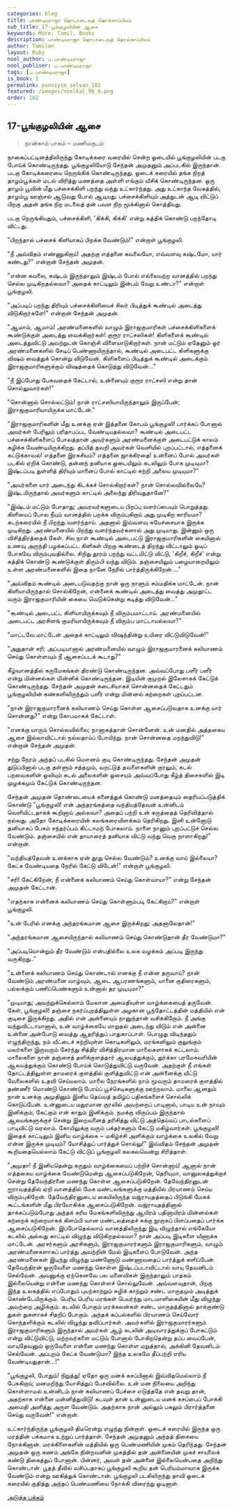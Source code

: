 ```yaml
---
categories: blog
title: பாண்டியராஜா தொடரடைவுத் தொல்காப்பியம்
sub_title: 17-பூங்குழலியின் ஆசை
keywords: More, Tamil, Books
description: பாண்டியராஜா தொடரடைவுத் தொல்காப்பியம்
author: Tamilan
layout: Ruby
nool_author: ப.பாண்டியராஜா
nool_publiser: ப.பாண்டியராஜா
tags: [ப.பாண்டியராஜா]
is_book: 1
permalink: ponniyin_selvan_182
featured: /images/noolkal_96_6.png
order: 182
---
```



## 17-பூங்குழலியின் ஆசை

> நான்காம் பாகம் ~ மணிமகுடம்

நாகைப்பட்டினத்திலிருந்து கோடிக்கரை வரையில் சென்ற ஓடையில் பூங்குழலியின் படகு போய்க் கொண்டிருந்தது. பூங்குழலியோடு சேந்தன் அமுதனும் அப்படகில் இருந்தான். படகு கோடிக்கரையை நெருங்கிக் கொண்டிருந்தது. ஓடைக் கரையில் தங்க நிறத் தாழம்பூக்கள் மடல் விரித்து மணத்தை அள்ளி எங்கும் வீசிக் கொண்டிருந்தன. ஒரு தாழம் பூவின் மீது பச்சைக்கிளி பறந்து வந்து உட்கார்ந்தது. அது உட்காந்த வேகத்தில், தாழம்பூ ஊஞ்சல் ஆடுவது போல் ஆடியது. பச்சைக்கிளியும் அத்துடன் ஆடி விட்டுப் பிறகு அதன் தங்க நிற மடலைத் தன் பவள நிற மூக்கினால் கொத்தியது.

படகு நெருங்கியதும், பச்சைக்கிளி, 'கிக்கி, கிக்கி' என்று கத்திக் கொண்டு பறந்தோடி விட்டது.

"பிறந்தால் பச்சைக் கிளியாகப் பிறக்க வேண்டும்!" என்றாள் பூங்குழலி.

"நீ அவ்விதம் எண்ணுகிறாய்! அதற்கு எத்தனை கவலையோ, எவ்வளவு கஷ்டமோ, யார் கண்டது?" என்றான் சேந்தன் அமுதன்.

"என்ன கவலை, கஷ்டம் இருந்தாலும் இஷ்டம் போல் எல்லையற்ற வானத்தில் பறந்து செல்ல முடிகிறதல்லவா? அதைக் காட்டிலும் இன்பம் வேறு உண்டா?" என்றாள் பூங்குழலி.

"அப்படிப் பறந்து திரியும் பச்சைக்கிளியைச் சிலர் பிடித்துக் கூண்டில் அடைத்து விடுகிறார்களே!" என்றான் சேந்தன் அமுதன்.

"ஆமாம், ஆமாம்! அரண்மனைகளில் வாழும் இராஜகுமாரிகள் பச்சைக்கிளிகளைக் கூண்டுக்குள் அடைத்து வைக்கிறார்கள்! குரூர ராட்சஸிகள்! கிளிகளைக் கூண்டில் அடைத்துவிட்டு அவற்றுடன் கொஞ்சி விளையாடுகிறார்கள். நான் மட்டும் ஏதேனும் ஓர் அரண்மனைகளில் சேடிப் பெண்ணாயிருந்தால், கூண்டில் அடைபட்ட கிளிகளுக்கு விஷம் வைத்துக் கொன்று விடுவேன். கிளிகளைப் பிடித்துக் கூண்டில் அடைக்கும் இராஜகுமாரிகளுக்கும் விஷத்தைக் கொடுத்து விடுவேன்..."

"நீ இப்போது பேசுவதைக் கேட்டால், உன்னையும் குரூர ராட்சஸி என்று தான் சொல்லுவார்கள்!"

"சொன்னால் சொல்லட்டும்! நான் ராட்சஸியாயிருந்தாலும் இருப்பேன்; இராஜகுமாரியாயிருக்க மாட்டேன்."

"இராஜகுமாரிகளின் மீது உனக்கு ஏன் இத்தனை கோபம் பூங்குழலி! பார்க்கப் போனால் அவர்கள் பேரிலும் பரிதாபப்பட வேண்டியதல்லவா? கூண்டில் அடைபட்ட பச்சைக்கிளிகளைப் போலத்தான் அவர்களும் அரண்மனைக்குள் அடைபட்டுக் காலம் கழிக்க வேண்டியிருக்கிறது. தப்பித் தவறி அவர்கள் வெளியில் புறப்பட்டால், எத்தனைக் கட்டுக்காவல்! எத்தனை இரகசியம்? எத்தனை ஜாக்கிரதை! உன்னைப் போல் அவர்கள் படகில் ஏறிக் கொண்டு, தன்னந் தனியாக ஓடையிலும் கடலிலும் போக முடியுமா? இஷ்டப்படி துள்ளித் திரியும் மானைப் போல் காட்டில் சுற்றி அலைய முடியுமா?"

"அவர்களை யார் அடைந்து கிடக்கச் சொல்கிறார்கள்? நான் சொல்லவில்லையே? இஷ்டமிருந்தால் அவர்களும் காட்டில் அலைந்து திரிவதுதானே?"

"இஷ்டம் மட்டும் போதாது; அவரவர்களுடைய பிறப்பு வளர்ப்பையும் பொறுத்தது. கிளியைப் போல நீயும் வானத்தில் பறக்க விரும்புகிறாய் அது முடிகிற காரியமா? கடற்கரையில் நீ பிறந்து வளர்ந்தாய். அதனால் இவ்வளவு சுயேச்சையாக இருக்க முடிகிறது. அரண்மனையில் பிறந்து வளர்ந்தவர்களால் அது முடியாது. இன்னும் ஒரு விசித்திரத்தைக் கேள். சில நாள் கூண்டில் அடைபட்டு இராஜகுமாரிகளின் கையினால் உணவு அருந்தி பழக்கப்பட்ட கிளிகள் பிறகு கூண்டைத் திறந்து விட்டாலும் ஓடிப் போகவே விரும்புவதில்லை. சிறிது தூரம் பறந்து வட்டமிட்டு விட்டு, 'கிறீச், கிறீச்' என்று கத்திக் கொண்டு கூண்டுக்குள் திரும்பி வந்து விடும். தஞ்சையிலும் பழையாறையிலும் உள்ள அரண்மனைகளில் இதை நானே நேரில் பார்த்திருக்கிறேன்...."

"அவ்விதம் கூண்டில் அடைபடுவதற்கு நான் ஒரு நாளும் சம்மதிக்க மாட்டேன். நான் கிளியாயிருந்தால் சொல்கிறேன், என்னைக் கூண்டில் அடைத்து வைத்து அமுதூட்ட வரும் இராஜகுமாரியின் கையை வெடுக்கென்று கடித்து விடுவேன்..."

"கூண்டில் அடைபட்ட கிளியாயிருக்கவும் நீ விரும்பமாட்டாய். அரண்மனையில் அடைபட்ட அரசிளங் குமரியாயிருக்கவும் நீ விரும்ப மாட்டாயல்லவா?"

"மாட்டவே மாட்டேன் அதைக் காட்டிலும் விஷந்தின்று உயிரை விட்டுவிடுவேன்!"

"அதுதான் சரி; அப்படியானால் அரண்மனையில் வாழும் இராஜகுமாரனைக் கலியாணம் செய்து கொள்ளவும் நீ ஆசைப்படக் கூடாது?"

கீழ்வானத்தில் கருமேகங்கள் திரண்டு கொண்டிருந்தன. அவ்வப்போது பளீர் பளீர் என்று மின்னல்கள் மின்னிக் கொண்டிருந்தன. இடியின் குமுறல் இலேசாகக் கேட்டுக் கொண்டிருந்தது. சேந்தன் அமுதன் கடைசியாகச் சொன்னதைக் கேட்டதும் பூங்குழலியின் கண்களிலிருந்தும் பளீர் என்று மின்னல் கற்றைகள் புறப்பட்டன.

"நான் இராஜகுமாரனைக் கலியாணம் செய்து கொள்ள ஆசைப்படுவதாக உனக்கு யார் சொன்னது?" என்று கோபமாகக் கேட்டாள்.

"எனக்கு யாரும் சொல்லவில்லை; நானாகத்தான் சொன்னேன். உன் மனதில் அத்தகைய ஆசை இல்லாவிட்டால் நல்லதாய்ப் போயிற்று. நான் சொன்னதை மறந்துவிடு!" என்றான் சேந்தன் அமுதன்.

சற்று நேரம் அந்தப் படகில் மௌனம் குடி கொண்டிருந்தது. சேந்தன் அமுதன் துடுப்பினால் படகு தள்ளும் சத்தமும், வறட்டுத் தவளைகளின் குரலும், கடல் பறவைகளின் ஒலியும் கடல் அலைகளின் ஓசையும் அவ்வப்போது கீழ்த் திசைகளில் இடி முழக்கமும் கேட்டுக் கொண்டிருந்தன.

சேந்தன் அமுதன் தொண்டையைக் கனைத்துக் கொண்டு மனத்தையும் தைரியப்படுத்திக் கொண்டு "பூங்குழலி! என் அந்தரங்கத்தை வந்தியத்தேவன் உன்னிடம் வெளியிட்டதாகக் கூறினாய் அல்லவா? அதைப் பற்றி உன் கருத்தைத் தெரிவித்தால் நல்லது. அதோ கோடிக்கரையின் கலங்கரைவிளக்கம் தெரிகிறது. இனி உன்னோடு தனியாகப் பேசும் சந்தர்ப்பம் கிட்டாமற் போகலாம். நாளை நானும் புறப்பட்டுச் செல்ல வேண்டும். தஞ்சையில் என் தாயாரைத் தனியாக விட்டு வந்து வெகு நாளாகிறது!" என்றான்.

"வந்தியத்தேவன் உனக்காக ஏன் தூது செல்ல வேண்டும்? உனக்கு வாய் இல்லையா? கேட்க வேண்டியதை நேரில் கேட்டு விடேன்!" என்றாள் பூங்குழலி.

"சரி! கேட்கிறேன்; நீ என்னைக் கலியாணம் செய்து கொள்வாயா?" என்று சேந்தன் அமுதன் கேட்டான்.

"எதற்காக என்னைக் கலியாணம் செய்து கொள்ளும்படி கேட்கிறாய்?" என்றாள் பூங்குழலி.

"உன் பேரில் எனக்கு அந்தரங்கமான ஆசை இருக்கிறது; அதனாலேதான்!"

"அந்தரங்கமான ஆசையிருந்தால் கலியாணம் செய்து கொண்டுதான் தீர வேண்டுமா?"

"அப்படியொன்றும் தீர வேண்டும் என்பதில்லை உலக வழக்கம் அப்படி இருந்து வருகிறது.."

"உன்னைக் கலியாணம் செய்து கொண்டால் எனக்கு நீ என்ன தருவாய்? நான் வேண்டும் அரண்மனை வாழ்வும், ஆடை ஆபரணங்களும், யானை குதிரைகளும், பல்லக்கும் பணிப்பெண்களும் உன்னால் தர முடியுமா?"

"முடியாது; அவற்றுக்கெல்லாம் மேலான அமைதியுள்ள வாழ்க்கையைத் தருவேன். கேள், பூங்குழலி! தஞ்சை நகர்ப்புறத்திலுள்ள அழகான பூந்தோட்டத்தின் மத்தியில் என் குடிசை இருக்கிறது. அதில் என் அன்னையும் நானுந்தான் வசிக்கிறோம். நீ அங்கு வந்துவிட்டாயானால், உன் வாழ்க்கையே மாறுதல் அடைந்து விடும் என் அன்னை உன்னை அன்போடு வைத்து ஆதரித்துப் பாதுகாப்பாள். பொழுது விடிந்ததும் எழுந்திருந்து, நம் வீட்டைச் சுற்றியுள்ள கொடிகளிலும், மரங்களிலும் குலுங்கும் மலர்களை இருவரும் சேர்ந்து சித்திர விசித்திரமான மாலைகளாகக் கட்டலாம். மாலைகளை நான் தஞ்சைத் தளிக்குளத்தார் ஆலயத்துக்கும், துர்க்கா பரமேசுவரியின் ஆலயத்துக்கும் கொண்டு போய்க் கொடுத்துவிட்டு வருவேன். அதற்குள் நீ எங்கள் தோட்டத்திலுள்ள தாமரைக் குளத்தில் குளித்துவிட்டு என் அன்னைக்கு வீட்டு வேலைகளில் உதவி செய்யலாம். மாலை நேரங்களில் நாம் மூவரும் தாமரைக் குளத்தில் தண்ணீர் மொண்டு கொண்டு போய்ப் பூச்செடிகளுக்கு ஊற்றலாம். மாலை ஆனதும் நான் உனக்கு அமுதினும் இனிய தெய்வத் தமிழ்ப் பதிகங்களைச் சொல்லிக் கொடுப்பேன். உன்னுடைய மதுரமான குரலில் அவற்றைப் பாடினால், பாடிய உன் நாவும் இனிக்கும்; கேட்கும் என் காதும் இனிக்கும். நமக்கு விருப்பம் இருந்தால் ஆலயங்களுக்குச் சென்று இறைவனைத் தரிசித்து விட்டு அத்தெய்வப் பாடல்களைப் பாடிவிட்டு வரலாம். கோயிலுக்கு வரும் பக்தர்களும் கேட்டு மகிழ்வார்கள். பூங்குழலி! இதைக் காட்டிலும் இனிய வாழ்க்கை ~ மகிழ்ச்சி அளிக்கும் வாழ்க்கை உலகில் வேறு என்ன இருக்க முடியும்? யோசித்துப் பார்த்துச் சொல்லு!" இவ்விதம் சேந்தன் அமுதன் கூறியதையெல்லாம் கேட்டு விட்டுப் பூங்குழலி கலகலவென்று சிரித்தாள்.

"அமுதா! நீ இனியதென்று கருதும் வாழ்க்கையைப் பற்றிச் சொன்னாய்! ஆனால் நான் எத்தகைய வாழ்க்கை வேண்டுமென்று ஆசைப்படுகிறேன், தெரியுமா, வானுலகத்துக்குச் சென்று தேவேந்திரனை மணந்து கொள்ள ஆசைப்படுகிறேன். தேவேந்திரனுடன் ஐராவதத்தில் ஏறி வானத்தில் மேக மண்டலங்களுக்கு மத்தியில் பிரயாணம் செய்ய விரும்புகிறேன். தேவேந்திரனுடைய கையிலிருந்த வஜ்ராயுதத்தைப் பிடுங்கி மேகக் கூட்டங்களின் மீது பிரயோகிக்க ஆசைப்படுகிறேன். வஜ்ராயுதத்தினால் தாக்கப்படும்போது அந்தக் கரிய மேகங்களிலிருந்து ஆயிரம் பதினாயிரம் மின்னல்கள் கற்றைக் கற்றையாகக் கிளம்பி வான மண்டலத்தைச் சுக்கு நூறாகப் பிளப்பதைப் பார்க்க ஆசைப்படுகிறேன். இப்போதெல்லாம் வானத்திலிருந்து இடி விழுந்தால் எங்கேயோ கடலில் அல்லது காட்டில் விழுந்து விடுகிறதல்லவா? நான் அப்படி இடிகளை வீணாக்க மாட்டேன். அரசர்களும் அரசிகளும், இராஜகுமாரர்களும் இராஜகுமாரிகளும், வாழும் அரண்மனைகளாகப் பார்த்து அவற்றின் மேல் இடிகளைப் போடுவேன். அந்த அரண்மனைகள் இடிந்து விழுந்து மண்ணோடு மண்ணாவதைப் பார்த்துக் களிப்பேன். தேவேந்திரன் ஒருவேளை மணந்து கொள்ள இஷ்டப்படாவிட்டால் வாயு தேவனிடம் செல்வேன். அவனுக்கு ஏற்கெனவே பல மனைவிகள் இருந்தாலும் பாதகம் இல்லையென்று என்னை மணந்து கொள்ளச் சொல்லுவேன். அவ்வளவுதான், பிறகு இந்த உலகத்தில் எப்போதும் புயற்காற்றும் சுழிக் காற்றும் சண்ட மாருதமும் அடித்துக் கொண்டேயிருக்கும். பெரிய பெரிய மரங்கள் பெயர்ந்து மாடமாளிகையின் மீது விழுந்து அவற்றை அழிக்கும். கடலில் போகும் மரக்கலன்கள் சண்ட மாருதத்தினால் தாக்குண்டு துகள் துகளாகச் சிதறிப் போகும். அந்தக் கப்பல்களில் பிரயாணம் செய்வோர் கொந்தளிக்கும் கடலில் விழுந்து தவிப்பார்கள். அவர்களில் இராஜகுமாரர்களும் இராஜகுமாரிகளும் இருந்தால் அவர்கள் ஆழ் கடலின் அடிவாரத்துக்குப் போகட்டும் என்று விட்டுவிட்டு, மற்றவர்களை மட்டும் போனால் போகிறதென்று தப்ப வைப்பேன், வாயுதேவனும் ஒருவேளை என்னை மணந்து கொள்ள மறுத்தால், அக்கினி தேவனிடம் செல்வேன். அப்புறம் கேட்க வேண்டுமா? இந்த உலகமே தீப்பற்றி எரிய வேண்டியதுதான்...!"

"பூங்குழலி, போதும்! நிறுத்து! ஏதோ ஒரு மனக் கசப்பினால் இவ்விதமெல்லாம் நீ பேசுகிறாய்; மனமறிந்து யோசித்துப் பேசவில்லை. உன் மன நிலையை அறிந்து கொள்ளாமல் உன்னிடம் நான் கலியாணப் பேச்சை எடுத்ததே என் தவறு தான், அதற்காக என்னை மன்னித்துவிடு! கடவுள் தான் உன்னுடைய மனக் கசப்பைப் போக்கி அமைதி அளித்து அருள வேண்டும். அதற்காக நான் அல்லும் பகலும் பிரார்த்தனை செய்து வருவேன்!" என்றான்.

உட்கார்ந்திருந்த பூங்குழலி திடீரென்று எழுந்து நின்றாள். ஓடைக் கரையில் இருந்த ஒரு மரத்தின் பக்கமாக உற்றுப் பார்த்தாள். சேந்தன் அமுதனும் அந்தத் திசையை நோக்கினான். மரக்கிளைகளின் மத்தியில் ஒரு பெண்மணியின் முகம் தெரிந்தது. சேந்தன் அமுதன் ஒரு கணம் அங்கே நின்றவளின் முகத்தில் தன் அன்னையின் முகச் சாயலைக் கண்டு திகைத்துப் போனான். பின்னர், அவள் தன் அன்னை இல்லையென்பதை அறிந்து கொண்டான். பூதத் தீவில் வசிப்பதாகப் பூங்குழலி கூறிய தன் பெரியம்மாவாக இருக்க வேண்டும் என்று ஊகித்துக் கொண்டான். பூங்குழலி படகிலிருந்து தாவி ஓடைக் கரையில் குதித்து அந்தப் பெண்மணியை நோக்கி விரைந்து ஓடினாள்.

[அடுத்த பக்கம்](ponniyin_selvan_183)
